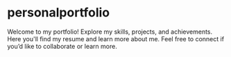 # personalportfolio
Welcome to my portfolio! Explore my skills, projects, and achievements. Here you'll find my resume and learn more about me. Feel free to connect if you’d like to collaborate or learn more.
